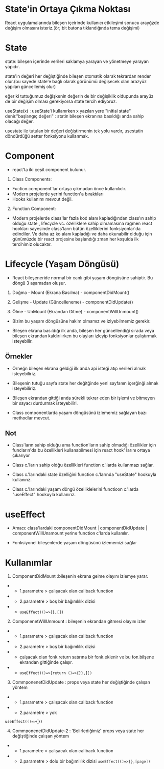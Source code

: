 # State'in Ortaya Çıkma Noktası

React uygulamalarında bileşen içeirinde kullanıcı etkileşimi sonucu arayğzde değişim olmasını isteriz.(ör; bit butona tıklandığında tema değişimi)

# State

state: bileşen içerinde verileri saklamya yarayan ve yönetmeye yarayan yapıdır.

state'in değeri her değiştiğinde bileşen otomatik olarak tekrardan render olur.(bu sayede state'e bağlı olarak görünümü değişecek olan arazyüz yapıları güncellemiş olur)

eğer ki tuttuğumuz değişkenin değerin de bir değişiklik oldupunda arayüz de bir değişim olması gerekiyorsa state tercih ediyoruz.

useState(x) : useState'i kullanırken x yazılan yere "initial state" denir."başlangıç değeri" : statin bileşen ekranına basıldığı anda sahip olacağı değer.

usestate ile tutulan bir değeri değiştirmenin tek yolu vardır, usestatin döndürdüğü setter fonksiyonu kullanmak.

# Component

- react'ta iki çeşit component bulunur.

1. Class Components:

- Fuction component'lar ortaya çıkmadan önce kullanılıdır.
- Modern projelerde yerini function'a bıraktıları
- Hooks kullanımı mevcut değil.

2. Function Component:

- Modern projelerde class'lar fazla kod alanı kapladığından class'ın sahip olduğu state , lifecycle vc. özelliklere sahip olmamasına rağmen react hookları sayesinde class'ların bütün özelliklerini fonksiyonlar'da edindiler. Ve daha az ko alanı kapladığı ve daha okunabilir olduğu için günümüzde bir react projesine başlandığı zman her koşulda ilk tercihimiz olucaktır.

# Lifecycle (Yaşam Döngüsü)

- React bileşeneride normal bir canlı gibi yaşam döngüsüne sahiptir. Bu döngü 3 aşamadan oluşur.

1. Doğma - Mount (Ekrana Basılma) - componentDidMount()

2. Gelişme - Update (Güncelleneme) - componentDidUpdate()

3. Ölme - UnMount (Ekrandan Gitme) - componentWillUnmount()

- Bizim bu yaşam döngüsüne hakim olmamız ve izlyebilmemiz gerekir.

- Bileşen ekrana basıldığı ilk anda, bileşen her güncellendiği sırada veya bileşen ekrandan kaldırılırken bu olayları izleyip fonksiyonlar çalıştırmak isteyebilir.

## Örnekler

- Örneğn bileşen ekrana geldiği ilk anda api isteği atıp verileri almak isteyebiliriz.

- Bileşenin tutuğu sayfa state her değitğinde yeni sayfanın içerğinği almak isteyebiliriz.

- Bileşen ekrandan gittiği anda sürekli tekrar eden bir işlemi ve bitmeyen bir sayacı durdurmak isteyebiliri.

- Class componentlarda yaşam döngüsünü izlememiz sağlayan bazı methodlar mevcut.

## Not

- Class'ların sahip olduğu ama function'ların sahip olmadığı özellikler için funcların'da bu özellikleri kullanabilmesi için react hook' larını ortaya çıkarıyor

- Class c.'ların sahip oldğu özellikleri function c.'larda kullanmazı sağlar.

- Class c.'larındaki state özelliğini function c.'larında "useState" hookuyla kullanırız.

- Class c.'larındaki yaşam döngü özelliklelerini functioon c.'larda "useEffect" hookuyla kullanırız.

# useEffect

- Amacı: class'lardaki componentDidMount | componentDidUpdate | componentWillUnamount yerine function c'larda kullanılır.

- Fonksiyonel bileşenlerde yaşam döngüsünü izlememizi sağlar

# Kullanımlar

1. ComponentDidMount :bileşenin ekrana gelme olayını izlemye yarar.

- - 1.parametre > çalışacak olan callback function
- - 2.parametre > boş bir bağımlılık dizisi
- - `useEffect(()=>{},[])`

2. ComponenetWillUnmount : bileşenin ekrandan gitmesi olayını izler

- - 1.parametre > çalışacak olan callback function
- - 2.parametre > boş bir bağımlılık dizisi
- - çalşacak olan fonk.return satırına bir fonk.eklenir ve bu fon.bilşene ekrandan gittiğinde çalışır.

- - `useEffect(()=>{return ()=>{}},[])`

3. CommponenetDidUpdate : props veya state her değiştiğinde çalışan yöntem

- - 1.parametre > çalışacak olan callback function
- - 2.parametre > yok

`useEffect(()=>{})`

4. CommponenetDidUpdate-2 : 'Belirlediğimiz' props veya state her değiştiğinde çalışan yöntem

- - 1.parametre > çalışacak olan callback function
- - 2.parametre > dolu bir bağımlılık dizisi
    `useEffect(()=>{},[page])`


